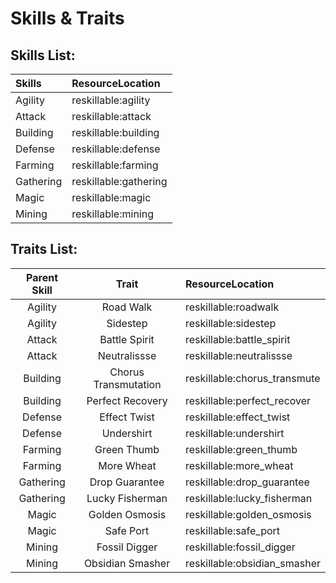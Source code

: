 # Skills & Traits


## Skills List:

| Skills              | ResourceLocation    |
|:--------------------|:--------------------|
|Agility              |reskillable:agility  |
|Attack               |reskillable:attack   |
|Building             |reskillable:building |
|Defense              |reskillable:defense  |
|Farming              |reskillable:farming  |
|Gathering            |reskillable:gathering|
|Magic                |reskillable:magic    |
|Mining               |reskillable:mining   |



## Traits List:

| Parent Skill |       Trait        |      ResourceLocation      |
|:------------:|:------------------:|:---------------------------|
|Agility       |Road Walk           |reskillable:roadwalk        |
|Agility       |Sidestep            |reskillable:sidestep        |
|Attack        |Battle Spirit       |reskillable:battle_spirit   |
|Attack        |Neutralissse        |reskillable:neutralissse    |
|Building      |Chorus Transmutation|reskillable:chorus_transmute|
|Building      |Perfect Recovery    |reskillable:perfect_recover |
|Defense       |Effect Twist        |reskillable:effect_twist    |
|Defense       |Undershirt          |reskillable:undershirt      |
|Farming       |Green Thumb         |reskillable:green_thumb     |
|Farming       |More Wheat          |reskillable:more_wheat      |
|Gathering     |Drop Guarantee      |reskillable:drop_guarantee  |
|Gathering     |Lucky Fisherman     |reskillable:lucky_fisherman |
|Magic         |Golden Osmosis      |reskillable:golden_osmosis  |
|Magic         |Safe Port           |reskillable:safe_port       |
|Mining        |Fossil Digger       |reskillable:fossil_digger   |
|Mining        |Obsidian Smasher    |reskillable:obsidian_smasher|